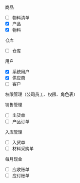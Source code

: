 商品

* [ ] 物料清单
* [X] 产品
* [X] 物料

仓库

* [ ] 仓库

用户

* [X] 系统用户
* [X] 供应商
* [ ] 客户

权限管理（公司员工、权限、角色表）


销售管理

* [ ] 出货单
* [ ] 产品订单

入库管理

* [ ] 入货单
* [ ] 材料采购单

每月现金

* [ ] 应收账单
* [ ] 应付账单

